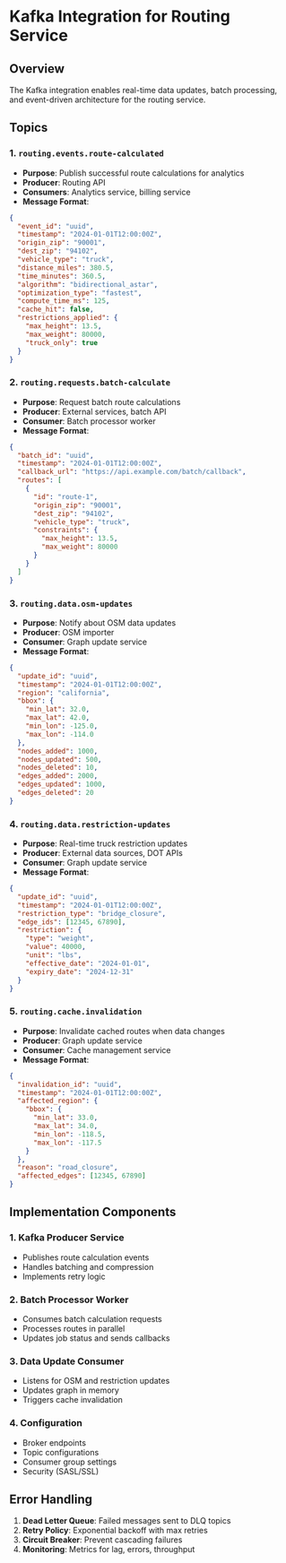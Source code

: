 # Kafka Integration for Routing Service

## Overview

The Kafka integration enables real-time data updates, batch processing, and event-driven architecture for the routing service.

## Topics

### 1. `routing.events.route-calculated`

- **Purpose**: Publish successful route calculations for analytics
- **Producer**: Routing API
- **Consumers**: Analytics service, billing service
- **Message Format**:

```json
{
  "event_id": "uuid",
  "timestamp": "2024-01-01T12:00:00Z",
  "origin_zip": "90001",
  "dest_zip": "94102",
  "vehicle_type": "truck",
  "distance_miles": 380.5,
  "time_minutes": 360.5,
  "algorithm": "bidirectional_astar",
  "optimization_type": "fastest",
  "compute_time_ms": 125,
  "cache_hit": false,
  "restrictions_applied": {
    "max_height": 13.5,
    "max_weight": 80000,
    "truck_only": true
  }
}
```

### 2. `routing.requests.batch-calculate`

- **Purpose**: Request batch route calculations
- **Producer**: External services, batch API
- **Consumer**: Batch processor worker
- **Message Format**:

```json
{
  "batch_id": "uuid",
  "timestamp": "2024-01-01T12:00:00Z",
  "callback_url": "https://api.example.com/batch/callback",
  "routes": [
    {
      "id": "route-1",
      "origin_zip": "90001",
      "dest_zip": "94102",
      "vehicle_type": "truck",
      "constraints": {
        "max_height": 13.5,
        "max_weight": 80000
      }
    }
  ]
}
```

### 3. `routing.data.osm-updates`

- **Purpose**: Notify about OSM data updates
- **Producer**: OSM importer
- **Consumer**: Graph update service
- **Message Format**:

```json
{
  "update_id": "uuid",
  "timestamp": "2024-01-01T12:00:00Z",
  "region": "california",
  "bbox": {
    "min_lat": 32.0,
    "max_lat": 42.0,
    "min_lon": -125.0,
    "max_lon": -114.0
  },
  "nodes_added": 1000,
  "nodes_updated": 500,
  "nodes_deleted": 10,
  "edges_added": 2000,
  "edges_updated": 1000,
  "edges_deleted": 20
}
```

### 4. `routing.data.restriction-updates`

- **Purpose**: Real-time truck restriction updates
- **Producer**: External data sources, DOT APIs
- **Consumer**: Graph update service
- **Message Format**:

```json
{
  "update_id": "uuid",
  "timestamp": "2024-01-01T12:00:00Z",
  "restriction_type": "bridge_closure",
  "edge_ids": [12345, 67890],
  "restriction": {
    "type": "weight",
    "value": 40000,
    "unit": "lbs",
    "effective_date": "2024-01-01",
    "expiry_date": "2024-12-31"
  }
}
```

### 5. `routing.cache.invalidation`

- **Purpose**: Invalidate cached routes when data changes
- **Producer**: Graph update service
- **Consumer**: Cache management service
- **Message Format**:

```json
{
  "invalidation_id": "uuid",
  "timestamp": "2024-01-01T12:00:00Z",
  "affected_region": {
    "bbox": {
      "min_lat": 33.0,
      "max_lat": 34.0,
      "min_lon": -118.5,
      "max_lon": -117.5
    }
  },
  "reason": "road_closure",
  "affected_edges": [12345, 67890]
}
```

## Implementation Components

### 1. Kafka Producer Service

- Publishes route calculation events
- Handles batching and compression
- Implements retry logic

### 2. Batch Processor Worker

- Consumes batch calculation requests
- Processes routes in parallel
- Updates job status and sends callbacks

### 3. Data Update Consumer

- Listens for OSM and restriction updates
- Updates graph in memory
- Triggers cache invalidation

### 4. Configuration

- Broker endpoints
- Topic configurations
- Consumer group settings
- Security (SASL/SSL)

## Error Handling

1. **Dead Letter Queue**: Failed messages sent to DLQ topics
2. **Retry Policy**: Exponential backoff with max retries
3. **Circuit Breaker**: Prevent cascading failures
4. **Monitoring**: Metrics for lag, errors, throughput
